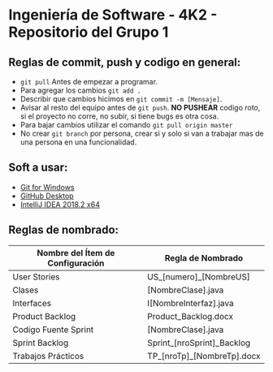 ﻿# Ingeniería de Software - 4K2 - Repositorio del Grupo 1

## Reglas de commit, push y codigo en general:
- `git pull` Antes de empezar a programar.
- Para agregar los cambios `git add .`
- Describir que cambios hicimos en `git commit -m [Mensaje]`.
- Avisar al resto del equipo antes de `git push`. **NO PUSHEAR** codigo roto, si el proyecto no corre, no subir, si tiene bugs es otra cosa.
- Para bajar cambios utilizar el comando `git pull origin master`
- No crear `git branch` por persona, crear si y solo si van a trabajar mas de una persona en una funcionalidad.

## Soft a usar:
* [Git for Windows](https://gitforwindows.org/)
* [GitHub Desktop](https://desktop.github.com/)
* [IntelliJ IDEA 2018.2 x64](https://www.jetbrains.com/idea/)

## Reglas de nombrado:
| Nombre del Ítem de Configuración | Regla de Nombrado |
| --- | --- |
| User Stories | US_[numero]_[NombreUS] |
| Clases | [NombreClase].java |
| Interfaces | I[NombreInterfaz].java |
| Product Backlog | Product_Backlog.docx |
| Codigo Fuente Sprint | [NombreClase].java |
| Sprint Backlog | Sprint_[nroSprint]_Backlog |
| Trabajos Prácticos | TP_[nroTp]_[NombreTp].docx |
